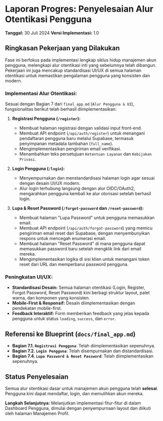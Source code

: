 # Laporan Progres: Penyelesaian Alur Otentikasi Pengguna

**Tanggal:** 30 Juli 2024
**Versi Implementasi:** 1.0

## Ringkasan Pekerjaan yang Dilakukan

Fase ini berfokus pada implementasi lengkap siklus hidup manajemen akun pengguna, melengkapi alur otentikasi inti yang sebelumnya telah dibangun. Pekerjaan ini juga mencakup standardisasi UI/UX di semua halaman otentikasi untuk memastikan pengalaman pengguna yang konsisten dan modern.

### Implementasi Alur Otentikasi:
Sesuai dengan Bagian 7 dari `final_app.md` (`Alur Pengguna & UI`), fungsionalitas berikut telah berhasil diimplementasikan:

1.  **Registrasi Pengguna (`/register`):**
    *   Membuat halaman registrasi dengan validasi input front-end.
    *   Membuat API endpoint (`/api/auth/register`) untuk menangani pendaftaran pengguna baru melalui Supabase, termasuk penyimpanan metadata tambahan (`full_name`).
    *   Mengimplementasikan pengiriman email verifikasi.
    *   Menambahkan teks persetujuan `Ketentuan Layanan` dan `Kebijakan Privasi`.

2.  **Login Pengguna (`/login`):**
    *   Menyempurnakan dan menstandardisasi halaman login agar sesuai dengan desain UI/UX modern.
    *   Alur login terhubung langsung dengan alur OIDC/OAuth2, mengarahkan pengguna kembali ke alur otorisasi setelah berhasil login.

3.  **Lupa & Reset Password (`/forgot-password` dan `/reset-password`):**
    *   Membuat halaman "Lupa Password" untuk pengguna memasukkan email.
    *   Membuat API endpoint (`/api/auth/forgot-password`) yang memicu pengiriman email reset dari Supabase, dengan menyembunyikan respons untuk mencegah enumerasi email.
    *   Membuat halaman "Reset Password" di mana pengguna dapat memasukkan password baru setelah mengklik link dari email mereka.
    *   Mengimplementasikan logika di sisi klien untuk menangani token reset dari URL dan memperbarui password pengguna.

### Peningkatan UI/UX:
*   **Standardisasi Desain:** Semua halaman otentikasi (Login, Register, Forgot Password, Reset Password) kini berbagi struktur layout, palet warna, dan komponen yang konsisten.
*   **Mobile-First & Responsif:** Desain diimplementasikan dengan pendekatan mobile-first.
*   **Feedback Interaktif:** Form memberikan feedback yang jelas kepada pengguna untuk status `loading`, `success`, dan `error`.

## Referensi ke Blueprint (`docs/final_app.md`)

*   **Bagian 7.1. `Registrasi Pengguna`**: Telah diimplementasikan sepenuhnya.
*   **Bagian 7.2. `Login Pengguna`**: Telah disempurnakan dan distandardisasi.
*   **Bagian 7.4. `Lupa Password & Reset Password`**: Telah diimplementasikan sepenuhnya.

## Status Penyelesaian

Semua alur otentikasi dasar untuk manajemen akun pengguna telah **selesai**. Pengguna kini dapat mendaftar, login, dan memulihkan akun mereka.

**Langkah Selanjutnya:** Melanjutkan implementasi fitur-fitur di dalam Dashboard Pengguna, dimulai dengan penyempurnaan layout dan diikuti oleh halaman Manajemen Profil.
